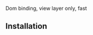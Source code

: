 Dom binding, view layer only, fast

## Installation

### <script>

### npm

rollup, webpack

## Components

```js
var todoList = t$()

## Directives

### ra-if, ra-elseif, ra-else

### ra-each-*

### ra-show, ra-hide

### ra-text, ra-html

### ra-model

### ra-class

### ra-on-*

### Custom directives


## Formatters

### number

### percent

### date

### Custom formatters


## Expressions

### turnaries

### boolean